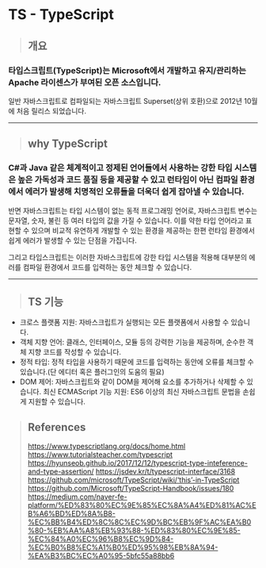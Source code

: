 # TS - TypeScript

> ## 개요

### 타입스크립트(TypeScript)는 Microsoft에서 개발하고 유지/관리하는 Apache 라이센스가 부여된 오픈 소스입니다.

일반 자바스크립트로 컴파일되는 자바스크립트 Superset(상위 호환)으로 2012년 10월에 처음 릴리스 되었습니다.

---

> ## why TypeScript

### C#과 Java 같은 체계적이고 정제된 언어들에서 사용하는 강한 타입 시스템은 높은 가독성과 코드 품질 등을 제공할 수 있고 런타임이 아닌 컴파일 환경에서 에러가 발생해 치명적인 오류들을 더욱더 쉽게 잡아낼 수 있습니다.

반면 자바스크립트는 타입 시스템이 없는 동적 프로그래밍 언어로, 자바스크립트 변수는 문자열, 숫자, 불린 등 여러 타입의 값을 가질 수 있습니다.
이를 약한 타입 언어라고 표현할 수 있으며 비교적 유연하게 개발할 수 있는 환경을 제공하는 한편 런타임 환경에서 쉽게 에러가 발생할 수 있는 단점을 가집니다.

그리고 타입스크립트는 이러한 자바스크립트에 강한 타입 시스템을 적용해 대부분의 에러를 컴파일 환경에서 코드를 입력하는 동안 체크할 수 있습니다.

---

> ## TS 기능

- 크로스 플랫폼 지원: 자바스크립트가 실행되는 모든 플랫폼에서 사용할 수 있습니다.
- 객체 지향 언어: 클래스, 인터페이스, 모듈 등의 강력한 기능을 제공하며, 순수한 객체 지향 코드를 작성할 수 있습니다.
- 정적 타입: 정적 타입을 사용하기 때문에 코드를 입력하는 동안에 오류를 체크할 수 있습니다.(단 에디터 혹은 플러그인의 도움의 필요)
- DOM 제어: 자바스크립트와 같이 DOM을 제어해 요소를 추가하거나 삭제할 수 있습니다.
  최신 ECMAScript 기능 지원: ES6 이상의 최신 자바스크립트 문법을 손쉽게 지원할 수 있습니다.

> ## References
>
> https://www.typescriptlang.org/docs/home.html
> https://www.tutorialsteacher.com/typescript
> https://hyunseob.github.io/2017/12/12/typescript-type-inteference-and-type-assertion/
> https://jsdev.kr/t/typescript-interface/3168
> https://github.com/microsoft/TypeScript/wiki/‘this’-in-TypeScript
> https://github.com/Microsoft/TypeScript-Handbook/issues/180
> https://medium.com/naver-fe-platform/%ED%83%80%EC%9E%85%EC%8A%A4%ED%81%AC%EB%A6%BD%ED%8A%B8-%EC%BB%B4%ED%8C%8C%EC%9D%BC%EB%9F%AC%EA%B0%80-%EB%AA%A8%EB%93%88-%ED%83%80%EC%9E%85-%EC%84%A0%EC%96%B8%EC%9D%84-%EC%B0%B8%EC%A1%B0%ED%95%98%EB%8A%94-%EA%B3%BC%EC%A0%95-5bfc55a88bb6
